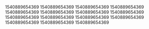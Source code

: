 1540889654369
1540889654369
1540889654369
1540889654369
1540889654369
1540889654369
1540889654369
1540889654369
1540889654369
1540889654369
1540889654369
1540889654369
1540889654369
1540889654369
1540889654369